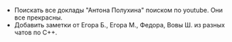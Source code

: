 - Поискать все доклады "Антона Полухина" поиском по youtube. Они все прекрасны.
- Добавить заметки от Егора Б., Егора М., Федора, Вовы Ш. из разных чатов по С++.
